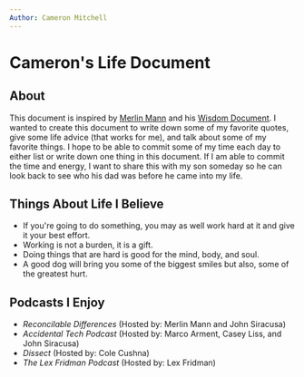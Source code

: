 ```yaml
---
Author: Cameron Mitchell
---
```


<!-- Date of First Entry: 10/16/2023  --> 

# Cameron's Life Document


## **About**

This document is inspired by [Merlin Mann](https://hotdogsladies.omg.lol/) and his [Wisdom Document](https://github.com/merlinmann/wisdom/blob/master/wisdom.md). I wanted to create this document to write down some of my favorite quotes, give some life advice (that works for me), and talk about some of my favorite things. I hope to be able to commit some of my time each day to either list or write down one thing in this document. If I am able to commit the time and energy, I want to share this with my son someday so he can look back to see who his dad was before he came into my life. 

## Things About Life I Believe
- If you're going to do something, you may as well work hard at it and give it your best effort.
- Working is not a burden, it is a gift. 
- Doing things that are hard is good for the mind, body, and soul. 
- A good dog will bring you some of the biggest smiles but also, some of the greatest hurt.

## Podcasts I Enjoy
- *Reconcilable Differences* (Hosted by: Merlin Mann and John Siracusa)
- *Accidental Tech Podcast* (Hosted by: Marco Arment, Casey Liss, and John Siracusa)
- *Dissect* (Hosted by: Cole Cushna)
- *The Lex Fridman Podcast* (Hosted by: Lex Fridman)